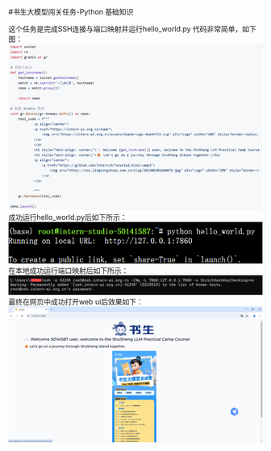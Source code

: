 #书生大模型闯关任务-Python 基础知识

这个任务是完成SSH连接与端口映射并运行hello_world.py
代码非常简单，如下图：</br>
<img src="img/code.png" /></br>
成功运行hello_world.py后如下所示：</br>
<img src="img/0.png" /></br>
在本地成功运行端口映射后如下所示：</br>
<img src="img/1.png" /></br>
最终在网页中成功打开web ui后效果如下：</br>
<img src="img/2.png" />

